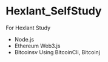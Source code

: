 # Hexlant_SelfStudy

For Hexlant Study
- Node.js
- Ethereum Web3.js
- Bitcoinsv Using BitcoinCli, Bitcoinj